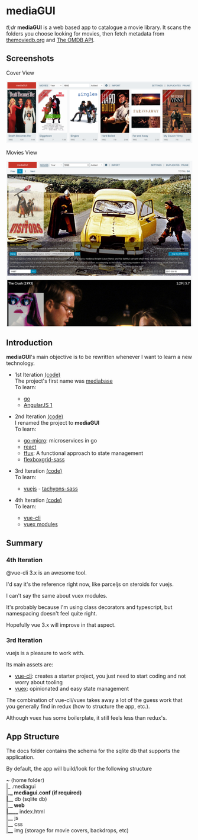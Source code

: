 # mediaGUI

_tl;dr_ **mediaGUI** is a web based app to catalogue a movie library. It scans the folders you choose looking for movies, then fetch metadata from [themoviedb.org](www.themoviedb.org) and [The OMDB API](www.omdbapi.com).

## Screenshots

Cover View

![Screenshot](metadata/img/cover.png)

Movies View

![Screenshot](metadata/img/movies.png)

## Introduction

**mediaGUI**'s main objective is to be rewritten whenever I want to learn a new technology.

-   1st Iteration [(code)](https://github.com/jbrodriguez/mediabase/)<br />
    The project's first name was [mediabase](http://www.apertoire.net/introducing-mediabase) <br />
    To learn:

    -   [go](https://golang.org/)
    -   [AngularJS 1](https://angularjs.org/)

-   2nd Iteration [(code)](https://github.com/jbrodriguez/mediagui/tree/0.5.8/) <br />
    I renamed the project to **mediaGUI** <br />
    To learn:

    -   [go-micro](https://github.com/micro/go-micro/): microservices in go
    -   [react](http://facebook.github.io/react/)
    -   [ffux](https://github.com/milankinen/ffux/): A functional approach to state management
    -   [flexboxgrid-sass](https://github.com/hugeinc/flexboxgrid-sass/)

-   3rd Iteration [(code)](https://github.com/jbrodriguez/mediagui/tree/3.8.0/) <br />
    To learn:

    -   [vuejs](https://vuejs.org/) - [tachyons-sass](https://github.com/tachyons-css/tachyons-sass)

-   4th Iteration [(code)](https://github.com/jbrodriguez/mediagui/) <br />
    To learn:
    -   [vue-cli](https://cli.vuejs.org/)
    -   [vuex modules](https://vuex.vuejs.org/guide/modules.html)

## Summary

### 4th Iteration

@vue-cli 3.x is an awesome tool.

I'd say it's the reference right now, like parceljs on steroids for vuejs.

I can't say the same about vuex modules.

It's probably because I'm using class decorators and typescript, but namespacing doesn't feel quite right.

Hopefully vue 3.x will improve in that aspect.

### 3rd Iteration

vuejs is a pleasure to work with.

Its main assets are:

-   [vue-cli](https://github.com/vuejs/vue-cli): creates a starter project, you just need to start coding and not worry about tooling
-   [vuex](https://github.com/vuejs/vuex): opinionated and easy state management

The combination of vue-cli/vuex takes away a lot of the guess work that you generally find in redux (how to structure the app, etc.).

Although vuex has some boilerplate, it still feels less than redux's.

## App Structure

The docs folder contains the schema for the sqlite db that supports the application.

By default, the app will build/look for the following structure

~ (home folder)<br>
|\_ .mediagui<br>
|\_**\_ mediagui.conf (if required)<br>
|\_\_** db (sqlite db)<br>
|\_**\_ web<br>
|\_\_\_\_** index.html <br>
|**\_\_** js<br>
|**\_\_** css<br>
|**\_\_** img (storage for movie covers, backdrops, etc)<br>
